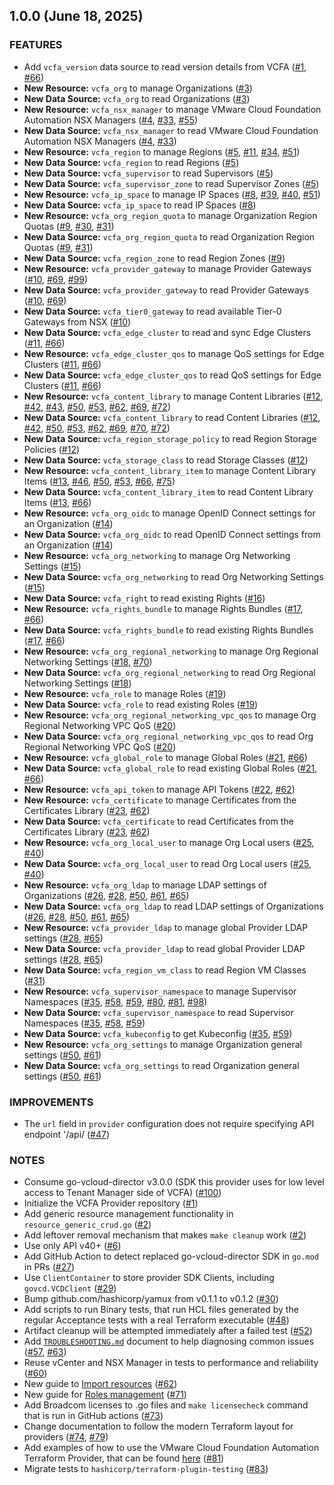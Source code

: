## 1.0.0 (June 18, 2025)

### FEATURES
- Add `vcfa_version` data source to read version details from VCFA ([#1](https://github.com/vmware/terraform-provider-vcfa/pull/1), [#66](https://github.com/vmware/terraform-provider-vcfa/pull/66))
- **New Resource:** `vcfa_org` to manage Organizations ([#3](https://github.com/vmware/terraform-provider-vcfa/pull/3))
- **New Data Source:** `vcfa_org` to read Organizations ([#3](https://github.com/vmware/terraform-provider-vcfa/pull/3))
- **New Resource:** `vcfa_nsx_manager` to manage VMware Cloud Foundation Automation NSX Managers
  ([#4](https://github.com/vmware/terraform-provider-vcfa/pull/4), [#33](https://github.com/vmware/terraform-provider-vcfa/pull/33), [#55](https://github.com/vmware/terraform-provider-vcfa/pull/55))
- **New Data Source:** `vcfa_nsx_manager` to read VMware Cloud Foundation Automation NSX Managers
  ([#4](https://github.com/vmware/terraform-provider-vcfa/pull/4), [#33](https://github.com/vmware/terraform-provider-vcfa/pull/33))
- **New Resource:** `vcfa_region` to manage Regions ([#5](https://github.com/vmware/terraform-provider-vcfa/pull/5), [#11](https://github.com/vmware/terraform-provider-vcfa/pull/11), [#34](https://github.com/vmware/terraform-provider-vcfa/pull/34), [#51](https://github.com/vmware/terraform-provider-vcfa/pull/51))
- **New Data Source:** `vcfa_region` to read Regions ([#5](https://github.com/vmware/terraform-provider-vcfa/pull/5))
- **New Data Source:** `vcfa_supervisor` to read Supervisors ([#5](https://github.com/vmware/terraform-provider-vcfa/pull/5))
- **New Data Source:** `vcfa_supervisor_zone` to read Supervisor Zones ([#5](https://github.com/vmware/terraform-provider-vcfa/pull/5))
- **New Resource:** `vcfa_ip_space` to manage IP Spaces ([#8](https://github.com/vmware/terraform-provider-vcfa/pull/8), [#39](https://github.com/vmware/terraform-provider-vcfa/pull/39), [#40](https://github.com/vmware/terraform-provider-vcfa/pull/40), [#51](https://github.com/vmware/terraform-provider-vcfa/pull/51))
- **New Data Source:** `vcfa_ip_space` to read IP Spaces ([#8](https://github.com/vmware/terraform-provider-vcfa/pull/8))
- **New Resource:** `vcfa_org_region_quota` to manage Organization Region Quotas ([#9](https://github.com/vmware/terraform-provider-vcfa/pull/9), [#30](https://github.com/vmware/terraform-provider-vcfa/pull/30), [#31](https://github.com/vmware/terraform-provider-vcfa/pull/31))
- **New Data Source:** `vcfa_org_region_quota` to read Organization Region Quotas ([#9](https://github.com/vmware/terraform-provider-vcfa/pull/9), [#31](https://github.com/vmware/terraform-provider-vcfa/pull/31))
- **New Data Source:** `vcfa_region_zone` to read Region Zones ([#9](https://github.com/vmware/terraform-provider-vcfa/pull/9))
- **New Resource:** `vcfa_provider_gateway` to manage Provider Gateways ([#10](https://github.com/vmware/terraform-provider-vcfa/pull/10), [#69](https://github.com/vmware/terraform-provider-vcfa/pull/69), [#99](https://github.com/vmware/terraform-provider-vcfa/pull/99))
- **New Data Source:** `vcfa_provider_gateway` to read Provider Gateways ([#10](https://github.com/vmware/terraform-provider-vcfa/pull/10), [#69](https://github.com/vmware/terraform-provider-vcfa/pull/69))
- **New Data Source:** `vcfa_tier0_gateway` to read available Tier-0 Gateways from NSX ([#10](https://github.com/vmware/terraform-provider-vcfa/pull/10))
- **New Data Source:** `vcfa_edge_cluster` to read and sync Edge Clusters ([#11](https://github.com/vmware/terraform-provider-vcfa/pull/11), [#66](https://github.com/vmware/terraform-provider-vcfa/pull/66))
- **New Resource:** `vcfa_edge_cluster_qos` to manage QoS settings for Edge Clusters ([#11](https://github.com/vmware/terraform-provider-vcfa/pull/11), [#66](https://github.com/vmware/terraform-provider-vcfa/pull/66))
- **New Data Source:** `vcfa_edge_cluster_qos` to read QoS settings for Edge Clusters ([#11](https://github.com/vmware/terraform-provider-vcfa/pull/11), [#66](https://github.com/vmware/terraform-provider-vcfa/pull/66))
- **New Resource:** `vcfa_content_library` to manage Content Libraries ([#12](https://github.com/vmware/terraform-provider-vcfa/pull/12), [#42](https://github.com/vmware/terraform-provider-vcfa/pull/42), [#43](https://github.com/vmware/terraform-provider-vcfa/pull/43), [#50](https://github.com/vmware/terraform-provider-vcfa/pull/50), [#53](https://github.com/vmware/terraform-provider-vcfa/pull/53), [#62](https://github.com/vmware/terraform-provider-vcfa/pull/62), [#69](https://github.com/vmware/terraform-provider-vcfa/pull/69), [#72](https://github.com/vmware/terraform-provider-vcfa/pull/72))
- **New Data Source:** `vcfa_content_library` to read Content Libraries ([#12](https://github.com/vmware/terraform-provider-vcfa/pull/12), [#42](https://github.com/vmware/terraform-provider-vcfa/pull/42), [#50](https://github.com/vmware/terraform-provider-vcfa/pull/50), [#53](https://github.com/vmware/terraform-provider-vcfa/pull/53), [#62](https://github.com/vmware/terraform-provider-vcfa/pull/62), [#69](https://github.com/vmware/terraform-provider-vcfa/pull/69), [#70](https://github.com/vmware/terraform-provider-vcfa/pull/70), [#72](https://github.com/vmware/terraform-provider-vcfa/pull/72))
- **New Data Source:** `vcfa_region_storage_policy` to read Region Storage Policies ([#12](https://github.com/vmware/terraform-provider-vcfa/pull/12))
- **New Data Source:** `vcfa_storage_class` to read Storage Classes ([#12](https://github.com/vmware/terraform-provider-vcfa/pull/12))
- **New Resource:** `vcfa_content_library_item` to manage Content Library Items ([#13](https://github.com/vmware/terraform-provider-vcfa/pull/13), [#46](https://github.com/vmware/terraform-provider-vcfa/pull/46), [#50](https://github.com/vmware/terraform-provider-vcfa/pull/50), [#53](https://github.com/vmware/terraform-provider-vcfa/pull/53), [#66](https://github.com/vmware/terraform-provider-vcfa/pull/66), [#75](https://github.com/vmware/terraform-provider-vcfa/pull/75))
- **New Data Source:** `vcfa_content_library_item` to read Content Library Items ([#13](https://github.com/vmware/terraform-provider-vcfa/pull/13), [#66](https://github.com/vmware/terraform-provider-vcfa/pull/66))
- **New Resource:** `vcfa_org_oidc` to manage OpenID Connect settings for an Organization ([#14](https://github.com/vmware/terraform-provider-vcfa/pull/14))
- **New Data Source:** `vcfa_org_oidc` to read OpenID Connect settings from an Organization ([#14](https://github.com/vmware/terraform-provider-vcfa/pull/14))
- **New Resource:** `vcfa_org_networking` to manage Org Networking Settings ([#15](https://github.com/vmware/terraform-provider-vcfa/pull/15))
- **New Data Source:** `vcfa_org_networking` to read Org Networking Settings ([#15](https://github.com/vmware/terraform-provider-vcfa/pull/15))
- **New Data Source:** `vcfa_right` to read existing Rights ([#16](https://github.com/vmware/terraform-provider-vcfa/pull/16))
- **New Resource:** `vcfa_rights_bundle` to manage Rights Bundles ([#17](https://github.com/vmware/terraform-provider-vcfa/pull/17), [#66](https://github.com/vmware/terraform-provider-vcfa/pull/66))
- **New Data Source:** `vcfa_rights_bundle` to read existing Rights Bundles ([#17](https://github.com/vmware/terraform-provider-vcfa/pull/17), [#66](https://github.com/vmware/terraform-provider-vcfa/pull/66))
- **New Resource:** `vcfa_org_regional_networking` to manage Org Regional Networking Settings ([#18](https://github.com/vmware/terraform-provider-vcfa/pull/18), [#70](https://github.com/vmware/terraform-provider-vcfa/pull/70))
- **New Data Source:** `vcfa_org_regional_networking` to read Org Regional Networking Settings ([#18](https://github.com/vmware/terraform-provider-vcfa/pull/18))
- **New Resource:** `vcfa_role` to manage Roles ([#19](https://github.com/vmware/terraform-provider-vcfa/pull/19))
- **New Data Source:** `vcfa_role` to read existing Roles ([#19](https://github.com/vmware/terraform-provider-vcfa/pull/19))
- **New Resource:** `vcfa_org_regional_networking_vpc_qos` to manage Org Regional Networking VPC QoS ([#20](https://github.com/vmware/terraform-provider-vcfa/pull/20))
- **New Data Source:** `vcfa_org_regional_networking_vpc_qos` to read Org Regional Networking VPC QoS ([#20](https://github.com/vmware/terraform-provider-vcfa/pull/20))
- **New Resource:** `vcfa_global_role` to manage Global Roles ([#21](https://github.com/vmware/terraform-provider-vcfa/pull/21), [#66](https://github.com/vmware/terraform-provider-vcfa/pull/66))
- **New Data Source:** `vcfa_global_role` to read existing Global Roles ([#21](https://github.com/vmware/terraform-provider-vcfa/pull/21), [#66](https://github.com/vmware/terraform-provider-vcfa/pull/66))
- **New Resource:** `vcfa_api_token` to manage API Tokens ([#22](https://github.com/vmware/terraform-provider-vcfa/pull/22), [#62](https://github.com/vmware/terraform-provider-vcfa/pull/62))
- **New Resource:** `vcfa_certificate` to manage Certificates from the Certificates Library ([#23](https://github.com/vmware/terraform-provider-vcfa/pull/23), [#62](https://github.com/vmware/terraform-provider-vcfa/pull/62))
- **New Data Source:** `vcfa_certificate` to read Certificates from the Certificates Library ([#23](https://github.com/vmware/terraform-provider-vcfa/pull/23), [#62](https://github.com/vmware/terraform-provider-vcfa/pull/62))
- **New Resource:** `vcfa_org_local_user` to manage Org Local users ([#25](https://github.com/vmware/terraform-provider-vcfa/pull/25), [#40](https://github.com/vmware/terraform-provider-vcfa/pull/40))
- **New Data Source:** `vcfa_org_local_user` to read Org Local users ([#25](https://github.com/vmware/terraform-provider-vcfa/pull/25), [#40](https://github.com/vmware/terraform-provider-vcfa/pull/40))
- **New Resource:** `vcfa_org_ldap` to manage LDAP settings of Organizations ([#26](https://github.com/vmware/terraform-provider-vcfa/pull/26), [#28](https://github.com/vmware/terraform-provider-vcfa/pull/28), [#50](https://github.com/vmware/terraform-provider-vcfa/pull/50), [#61](https://github.com/vmware/terraform-provider-vcfa/pull/61), [#65](https://github.com/vmware/terraform-provider-vcfa/pull/65))
- **New Data Source:** `vcfa_org_ldap` to read LDAP settings of Organizations ([#26](https://github.com/vmware/terraform-provider-vcfa/pull/26), [#28](https://github.com/vmware/terraform-provider-vcfa/pull/28), [#50](https://github.com/vmware/terraform-provider-vcfa/pull/50), [#61](https://github.com/vmware/terraform-provider-vcfa/pull/61), [#65](https://github.com/vmware/terraform-provider-vcfa/pull/65))
- **New Resource:** `vcfa_provider_ldap` to manage global Provider LDAP settings ([#28](https://github.com/vmware/terraform-provider-vcfa/pull/28), [#65](https://github.com/vmware/terraform-provider-vcfa/pull/65))
- **New Data Source:** `vcfa_provider_ldap` to read global Provider LDAP settings ([#28](https://github.com/vmware/terraform-provider-vcfa/pull/28), [#65](https://github.com/vmware/terraform-provider-vcfa/pull/65))
- **New Data Source:** `vcfa_region_vm_class` to read Region VM Classes ([#31](https://github.com/vmware/terraform-provider-vcfa/pull/31))
- **New Resource:** `vcfa_supervisor_namespace` to manage Supervisor Namespaces ([#35](https://github.com/vmware/terraform-provider-vcfa/pull/35), [#58](https://github.com/vmware/terraform-provider-vcfa/pull/58), [#59](https://github.com/vmware/terraform-provider-vcfa/pull/59), [#80](https://github.com/vmware/terraform-provider-vcfa/pull/80), [#81](https://github.com/vmware/terraform-provider-vcfa/pull/81), [#98](https://github.com/vmware/terraform-provider-vcfa/pull/98))
- **New Data Source:** `vcfa_supervisor_namespace` to read Supervisor Namespaces ([#35](https://github.com/vmware/terraform-provider-vcfa/pull/35), [#58](https://github.com/vmware/terraform-provider-vcfa/pull/58), [#59](https://github.com/vmware/terraform-provider-vcfa/pull/59))
- **New Data Source:** `vcfa_kubeconfig` to get Kubeconfig ([#35](https://github.com/vmware/terraform-provider-vcfa/pull/35), [#59](https://github.com/vmware/terraform-provider-vcfa/pull/59))
- **New Resource:** `vcfa_org_settings` to manage Organization general settings ([#50](https://github.com/vmware/terraform-provider-vcfa/pull/50), [#61](https://github.com/vmware/terraform-provider-vcfa/pull/61))
- **New Data Source:** `vcfa_org_settings` to read Organization general settings ([#50](https://github.com/vmware/terraform-provider-vcfa/pull/50), [#61](https://github.com/vmware/terraform-provider-vcfa/pull/61))

### IMPROVEMENTS
- The `url` field in `provider` configuration does not require specifying API endpoint '/api/
  ([#47](https://github.com/vmware/terraform-provider-vcfa/pull/47))

### NOTES

- Consume go-vcloud-director v3.0.0 (SDK this provider uses for low level access to Tenant Manager side of VCFA) ([#100](https://github.com/vmware/terraform-provider-vcfa/pull/100))
- Initialize the VCFA Provider repository ([#1](https://github.com/vmware/terraform-provider-vcfa/pull/1))
- Add generic resource management functionality in `resource_generic_crud.go` ([#2](https://github.com/vmware/terraform-provider-vcfa/pull/2))
- Add leftover removal mechanism that makes `make cleanup` work ([#2](https://github.com/vmware/terraform-provider-vcfa/pull/2))
- Use only API v40+ ([#6](https://github.com/vmware/terraform-provider-vcfa/pull/6))
- Add GitHub Action to detect replaced go-vcloud-director SDK in `go.mod` in PRs ([#27](https://github.com/vmware/terraform-provider-vcfa/pull/27))
- Use `ClientContainer` to store provider SDK Clients, including `govcd.VCDClient` ([#29](https://github.com/vmware/terraform-provider-vcfa/pull/29))
- Bump github.com/hashicorp/yamux from v0.1.1 to v0.1.2 ([#30](https://github.com/vmware/terraform-provider-vcfa/pull/30))
- Add scripts to run Binary tests, that run HCL files generated by the regular Acceptance tests with a real
  Terraform executable ([#48](https://github.com/vmware/terraform-provider-vcfa/pull/48))
- Artifact cleanup will be attempted immediately after a failed test ([#52](https://github.com/vmware/terraform-provider-vcfa/pull/52))
- Add [`TROUBLESHOOTING.md`](./TROUBLESHOOTING.md) document to help diagnosing common issues ([#57](https://github.com/vmware/terraform-provider-vcfa/pull/57), [#63](https://github.com/vmware/terraform-provider-vcfa/pull/63))
- Reuse vCenter and NSX Manager in tests to performance and reliability ([#60](https://github.com/vmware/terraform-provider-vcfa/pull/60))
- New guide to [Import resources](https://registry.terraform.io/providers/vmware/vcfa/latest/docs/guides/importing_resources) ([#62](https://github.com/vmware/terraform-provider-vcfa/pull/62))
- New guide for [Roles management](https://registry.terraform.io/providers/vmware/vcfa/latest/docs/guides/roles_management) ([#71](https://github.com/vmware/terraform-provider-vcfa/pull/71))
- Add Broadcom licenses to .go files and `make licensecheck` command that is run in GitHub actions
  ([#73](https://github.com/vmware/terraform-provider-vcfa/pull/73))
- Change documentation to follow the modern Terraform layout for providers ([#74](https://github.com/vmware/terraform-provider-vcfa/pull/74), [#79](https://github.com/vmware/terraform-provider-vcfa/pull/79))
- Add examples of how to use the VMware Cloud Foundation Automation Terraform Provider, that can be found [here](examples) ([#81](https://github.com/vmware/terraform-provider-vcfa/pull/81))
- Migrate tests to `hashicorp/terraform-plugin-testing` ([#83](https://github.com/vmware/terraform-provider-vcfa/pull/83))

